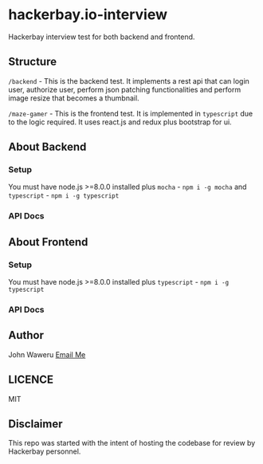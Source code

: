 # hackerbay.io-interview

Hackerbay interview test for both backend and frontend.

## Structure

`/backend` - This is the backend test. It implements a rest api that can login user, authorize user, perform json patching functionalities and perform image resize that becomes a thumbnail.

`/maze-gamer` - This is the frontend test. It is implemented in `typescript` due to the logic required. It uses react.js and redux plus bootstrap for ui.

## About Backend

### Setup

You must have node.js >=8.0.0 installed plus `mocha` - `npm i -g mocha` and `typescript` - `npm i -g typescript`

### API Docs

## About Frontend

### Setup

You must have node.js >=8.0.0 installed plus `typescript` - `npm i -g typescript`

### API Docs

## Author

John Waweru [Email Me](mailto:waweruj00@gmail.com)

## LICENCE

MIT

## Disclaimer

This repo was started with the intent of hosting the codebase for review by Hackerbay personnel.
